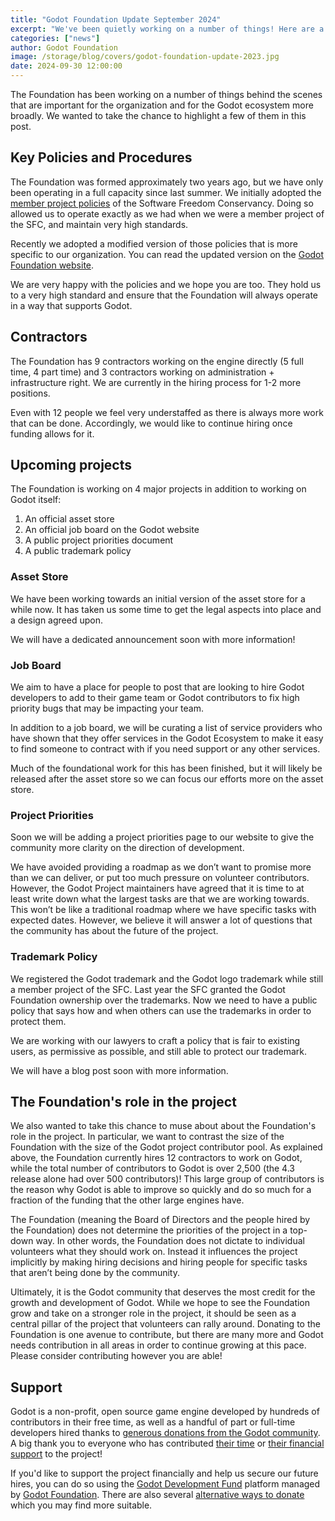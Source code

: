 ```yaml
---
title: "Godot Foundation Update September 2024"
excerpt: "We've been quietly working on a number of things! Here are a few."
categories: ["news"]
author: Godot Foundation
image: /storage/blog/covers/godot-foundation-update-2023.jpg
date: 2024-09-30 12:00:00
---
```


The Foundation has been working on a number of things behind the scenes that are important for the organization and for
the Godot ecosystem more broadly. We wanted to take the chance to highlight a few of them in this post.

## Key Policies and Procedures
The Foundation was formed approximately two years ago, but we have only been operating in a full capacity since last
summer. We initially adopted the [member project policies](https://sfconservancy.org/projects/policies/) of the Software
Freedom Conservancy. Doing so allowed us to operate exactly as we had when we were a member project of the SFC, and
maintain very high standards.

Recently we adopted a modified version of those policies that is more specific to our organization. You can read the
updated version on the [Godot Foundation website](https://godot.foundation/policies-and-procedures/key-policies).

We are very happy with the policies and we hope you are too. They hold us to a very high standard and ensure that the
Foundation will always operate in a way that supports Godot. 

## Contractors
The Foundation has 9 contractors working on the engine directly (5 full time, 4 part time) and 3 contractors
working on administration + infrastructure right. We are currently in the hiring process for 1-2 more positions.

Even with 12 people we feel very understaffed as there is always more work that can be done. Accordingly, we would like
to continue hiring once funding allows for it.

## Upcoming projects
The Foundation is working on 4 major projects in addition to working on Godot itself:
1. An official asset store
2. An official job board on the Godot website
3. A public project priorities document
4. A public trademark policy

### Asset Store
We have been working towards an initial version of the asset store for a while now. It has taken us some time to get the
legal aspects into place and a design agreed upon. 

We will have a dedicated announcement soon with more information!

### Job Board
We aim to have a place for people to post that are looking to hire Godot developers to add to their game team or Godot
contributors to fix high priority bugs that may be impacting your team.

In addition to a job board, we will be curating a list of service providers who have shown that they offer services in
the Godot Ecosystem to make it easy to find someone to contract with if you need support or any other services.

Much of the foundational work for this has been finished, but it will likely be released after the asset store so we can
focus our efforts more on the asset store. 

### Project Priorities
Soon we will be adding a project priorities page to our website to give the community more clarity on the direction of
development.

We have avoided providing a roadmap as we don’t want to promise more than we can deliver, or put too much pressure on
volunteer contributors. However, the Godot Project maintainers have agreed that it is time to at least write down what
the largest tasks are that we are working towards. This won’t be like a traditional roadmap where we have specific tasks
with expected dates. However, we believe it will answer a lot of questions that the community has about the future of
the project.
 
### Trademark Policy
We registered the Godot trademark and the Godot logo trademark while still a member project of the SFC. Last year the
SFC granted the Godot Foundation ownership over the trademarks. Now we need to have a public policy that says how and
when others can use the trademarks in order to protect them.

We are working with our lawyers to craft a policy that is fair to existing users, as permissive as possible, and still
able to protect our trademark.

We will have a blog post soon with more information.

## The Foundation's role in the project

We also wanted to take this chance to muse about about the Foundation's role in the project. In particular, we want to
contrast the size of the Foundation with the size of the Godot project contributor pool. As explained above, the
Foundation currently hires 12 contractors to work on Godot, while the total number of contributors to Godot is over
2,500 (the 4.3 release alone had over 500 contributors)! This large group of contributors is the reason why Godot is
able to improve so quickly and do so much for a fraction of the funding that the other large engines have.

The Foundation (meaning the Board of Directors and the people hired by the Foundation) does not determine the priorities
of the project in a top-down way. In other words, the Foundation does not dictate to individual volunteers what they
should work on. Instead it influences the project implicitly by making hiring decisions and hiring people for specific
tasks that aren’t being done by the community.

Ultimately, it is the Godot community that deserves the most credit for the growth and development of Godot. While we
hope to see the Foundation grow and take on a stronger role in the project, it should be seen as a central pillar of the
project that volunteers can rally around. Donating to the Foundation is one avenue to contribute, but there are many
more and Godot needs contribution in all areas in order to continue growing at this pace. Please consider contributing
however you are able!

## Support

Godot is a non-profit, open source game engine developed by hundreds of contributors in their free time, as well as a handful of part or full-time developers hired thanks to [generous donations from the Godot community](https://fund.godotengine.org/). A big thank you to everyone who has contributed [their time](https://github.com/godotengine/godot/blob/master/AUTHORS.md) or [their financial support](https://github.com/godotengine/godot/blob/master/DONORS.md) to the project!

If you'd like to support the project financially and help us secure our future hires, you can do so using the [Godot Development Fund](https://fund.godotengine.org/) platform managed by [Godot Foundation](https://godot.foundation/). There are also several [alternative ways to donate](/donate) which you may find more suitable.
